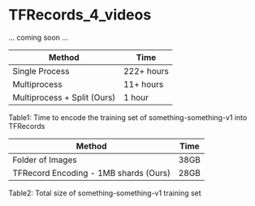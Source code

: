 # TFRecords_4_videos

... coming soon ... 


| Method                      | Time       |
|-----------------------------|------------|
| Single Process              | 222+ hours |
| Multiprocess                | 11+ hours  |
| Multiprocess + Split (Ours) | 1 hour     |

Table1: Time to encode the training set of something-something-v1 into TFRecords

| Method                                | Time |
|---------------------------------------|------|
| Folder of Images                      | 38GB |
| TFRecord Encoding - 1MB shards (Ours) | 28GB |


Table2: Total size of something-something-v1 training set
